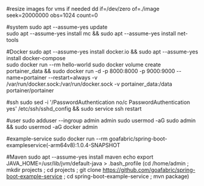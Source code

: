 #resize images for vms if needed
dd if=/dev/zero of=./image seek=20000000 obs=1024 count=0

#system
sudo apt --assume-yes update  
sudo apt --assume-yes install mc && sudo apt --assume-yes install net-tools

#Docker
sudo apt --assume-yes install docker.io && sudo apt --assume-yes install docker-compose  
sudo docker run --rm hello-world
sudo docker volume create portainer_data && sudo docker run -d -p 8000:8000 -p 9000:9000 --name=portainer --restart=always -v /var/run/docker.sock:/var/run/docker.sock -v portainer_data:/data portainer/portainer

#ssh
sudo sed -i '/PasswordAuthentication no/c PasswordAuthentication yes' /etc/ssh/sshd_config && sudo service ssh restart

#user
sudo adduser --ingroup admin admin
sudo usermod -aG sudo admin && sudo usermod -aG docker admin

#example-service
sudo docker run --rm goafabric/spring-boot-exampleservice(-arm64v8):1.0.4-SNAPSHOT

#Maven
sudo apt --assume-yes install maven
echo export JAVA_HOME=/usr/lib/jvm/default-java > .bash_profile
(cd /home/admin ; mkdir projects ; cd projects ; git clone https://github.com/goafabric/spring-boot-example-service ; cd spring-boot-example-service ; mvn package)
